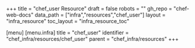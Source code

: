 +++
title = "chef_user Resource"
draft = false
robots = ""
gh_repo = "chef-web-docs"
data_path = ["infra","resources","chef_user"]
layout = "infra_resource"
toc_layout = "infra_resource_toc"

[menu]
  [menu.infra]
    title = "chef_user"
    identifier = "chef_infra/resources/chef_user"
    parent = "chef_infra/resources"
+++

<!-- The contents of this page are automatically generated from the chef_user.yaml file in the data directory. -->
<!-- To suggest a change, edit the https://github.com/chef/chef/blob/master/lib/chef/resource/chef_user.rb file
      and submit a pull request to the https://github.com/chef/chef repository. -->
